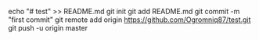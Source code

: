 echo "# test" >> README.md
git init
git add README.md
git commit -m "first commit"
git remote add origin https://github.com/Ogromniq87/test.git
git push -u origin master
